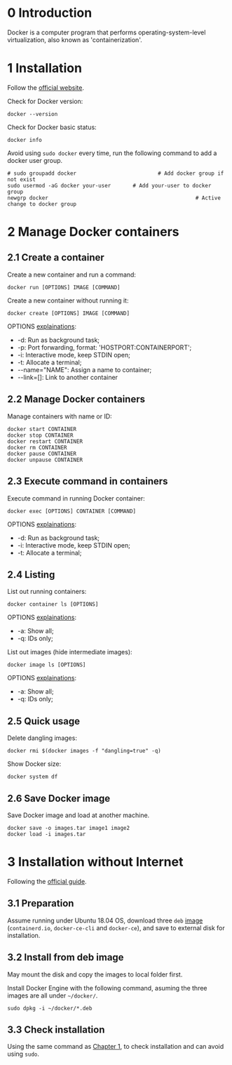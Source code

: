 # 0 Introduction
Docker is a computer program that performs operating-system-level virtualization, also known as 'containerization'.

# 1 Installation
Follow the [official website](https://docs.docker.com/engine/install/).

Check for Docker version: 

``` shell
docker --version 
```

Check for Docker basic status:

``` shell
docker info
```

Avoid using `sudo docker` every time, run the following command to add a docker user group.

``` shell
# sudo groupadd docker							# Add docker group if not exist
sudo usermod -aG docker your-user		# Add your-user to docker group
newgrp docker												# Active change to docker group
```

# 2 Manage Docker containers

## 2.1 Create a container
Create a new container and run a command:

``` shell
docker run [OPTIONS] IMAGE [COMMAND]
```

Create a new container without running it:

``` shell
docker create [OPTIONS] IMAGE [COMMAND]
```

OPTIONS [explainations](https://docs.docker.com/engine/reference/commandline/run/): 
* -d: Run as background task;
* -p: Port forwarding, format: 'HOSTPORT:CONTAINERPORT';
* -i: Interactive mode, keep STDIN open;
* -t: Allocate a terminal;
* --name="NAME": Assign a name to container;
* --link=[]: Link to another container

## 2.2 Manage Docker containers
Manage containers with name or ID:

``` shell
docker start CONTAINER
docker stop CONTAINER
docker restart CONTAINER
docker rm CONTAINER
docker pause CONTAINER
docker unpause CONTAINER
```

## 2.3 Execute command in containers

Execute command in running Docker container:

``` shell
docker exec [OPTIONS] CONTAINER [COMMAND]
```

OPTIONS [explainations](https://docs.docker.com/engine/reference/commandline/exec/): 
* -d: Run as background task;
* -i: Interactive mode, keep STDIN open;
* -t: Allocate a terminal;

## 2.4 Listing
List out running containers:

``` shell
docker container ls [OPTIONS]
```

OPTIONS [explainations](https://docs.docker.com/engine/reference/commandline/container_ls/): 
* -a: Show all;
* -q: IDs only;

List out images (hide intermediate images):

``` shell
docker image ls [OPTIONS]
```

OPTIONS [explainations](https://docs.docker.com/engine/reference/commandline/image_ls/): 
* -a: Show all;
* -q: IDs only;

## 2.5 Quick usage
Delete dangling images:

``` shell
docker rmi $(docker images -f "dangling=true" -q)
```

Show Docker size:

``` shell
docker system df
```

## 2.6 Save Docker image

Save Docker image and load at another machine.

``` shell
docker save -o images.tar image1 image2
docker load -i images.tar
```

# 3 Installation without Internet

Following the [official guide](https://docs.docker.com/engine/install/ubuntu/#install-from-a-package).

## 3.1 Preparation

Assume running under Ubuntu 18.04 OS, download three `deb` [image](https://download.docker.com/linux/ubuntu/dists/bionic/pool/stable/amd64/) (`containerd.io`, `docker-ce-cli` and `docker-ce`), and save to external disk for installation.

## 3.2 Install from deb image

May mount the disk and copy the images to local folder first.

Install Docker Engine with the following command, asuming the three images are all under `~/docker/`.

``` shell
sudo dpkg -i ~/docker/*.deb
```

## 3.3 Check installation

Using the same command as [Chapter 1](#1), to check installation and can avoid using `sudo`.